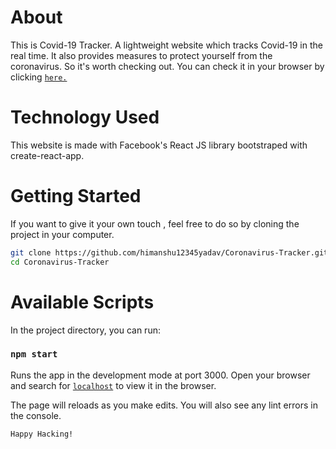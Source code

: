 # About

This is Covid-19 Tracker. A lightweight website which tracks Covid-19 in the real time. It also provides measures to protect yourself from the coronavirus. So it's worth checking out. You can check it in your browser by clicking [`here.`](https://himanshu12345yadav.github.io/Coronavirus-Tracker/)

# Technology Used

This website is made with Facebook's React JS library bootstraped with create-react-app.

# Getting Started

If you want to give it your own touch , feel free to do so by cloning the project in your computer.

```bash
git clone https://github.com/himanshu12345yadav/Coronavirus-Tracker.git
cd Coronavirus-Tracker
```

# Available Scripts

In the project directory, you can run:

### `npm start`

Runs the app in the development mode at port 3000. Open your browser and search for [`localhost`](http://localhost:3000) to view it in the browser.

The page will reloads as you make edits. You will also see any lint errors in the console.

`Happy Hacking!`
